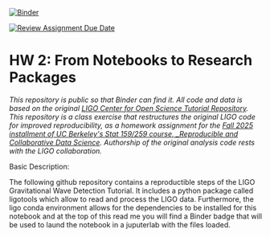 [![Binder](https://mybinder.org/badge_logo.svg)](https://mybinder.org/v2/gh/UCB-stat-159-f25/hw-2-VittalVasudevan/main?filepath=LOSC_Event_tutorial.ipynb&urlpath=lab)


[![Review Assignment Due Date](https://classroom.github.com/assets/deadline-readme-button-22041afd0340ce965d47ae6ef1cefeee28c7c493a6346c4f15d667ab976d596c.svg)](https://classroom.github.com/a/y12QcJaO)
# HW 2: From Notebooks to Research Packages

_This repository is public so that Binder can find it. All code and data is based on the original [LIGO Center for Open Science Tutorial Repository](https://github.com/losc-tutorial/LOSC_Event_tutorial). This repository is a class exercise that restructures the original LIGO code for improved reproducibility, as a homework assignment for the [Fall 2025 installment of UC Berkeley's Stat 159/259 course, _Reproducible and Collaborative Data Science](https://ucb-stat-159-f25.github.io/site/). Authorship of the original analysis code rests with the LIGO collaboration._

Basic Description:

The following github repository contains a reproductible steps of the LIGO Gravitational Wave Detection Tutorial. It includes a python package called ligotools which allow to read and process the LIGO data. Furthermore, the ligo conda environment allows for the dependencies to be installed for this notebook and at the top of this read me you will find a Binder badge that will be used to laund the notebook in a juputerlab with the files loaded.